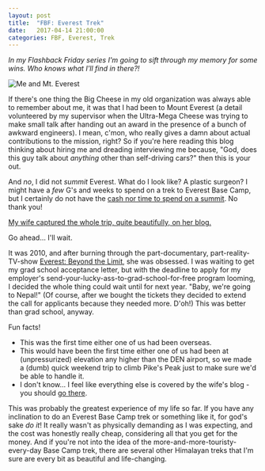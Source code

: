 ```yaml
---
layout: post
title:  "FBF: Everest Trek"
date:   2017-04-14 21:00:00 
categories: FBF, Everest, Trek
---
```


*In my Flashback Friday series I'm going to sift through my memory for some wins. Who knows what I'll find in there?!*

![Me and Mt. Everest](https://c1.staticflickr.com/6/5166/5200991849_0f52637217_b.jpg)

If there's one thing the Big Cheese in my old organization was always able to remember about me, it was that I had been to Mount Everest (a detail volunteered by my supervisor when the Ultra-Mega Cheese was trying to make small talk after handing out an award in the presence of a bunch of awkward engineers). I mean, c'mon, who really gives a damn about actual contributions to the mission, right?  So if you're here reading this blog thinking about hiring me and dreading interviewing me because, "God, does this guy talk about *anything* other than self-driving cars?" then this is your out.

And *no*, I did not *summit* Everest. What do I look like? A plastic surgeon? I might have a *few* G's and weeks to spend on a trek to Everest Base Camp, but I certainly do not have the [cash nor time to spend on a summit](http://www.alanarnette.com/blog/2016/12/18/how-much-does-it-cost-to-climb-mount-everest/). No thank you!

[My wife captured the whole trip, quite beautifully, on her blog.](http://andkathleen.com/nepal/) 

Go ahead... I'll wait. 

It was 2010, and after burning through the part-documentary, part-reality-TV-show [Everest: Beyond the Limit](https://en.wikipedia.org/wiki/Everest:_Beyond_the_Limit), she was obsessed. I was waiting to get my grad school acceptance letter, but with the deadline to apply for my employer's send-your-lucky-ass-to-grad-school-for-free program looming, I decided the whole thing could wait until for next year. "Baby, we're going to Nepal!" (Of course, after we bought the tickets they decided to extend the call for applicants because they needed more. D'oh!) This was better than grad school, anyway.

Fun facts!

- This was the first time either one of us had been overseas.
- This would have been the first time either one of us had been at (unpressurized) elevation any higher than the DEN airport, so we made a (dumb) quick weekend trip to climb Pike's Peak just to make sure we'd be able to handle it. 
- I don't know... I feel like everything else is covered by the wife's blog - you should [go there](http://andkathleen.com/nepal/).

This was probably the greatest experience of my life so far. If you have any inclination to do an Everest Base Camp trek or something like it, for god's sake *do it*! It really wasn't as physically demanding as I was expecting, and the cost was honestly really cheap, considering all that you get for the money. And if you're not into the idea of the more-and-more-touristy-every-day Base Camp trek, there are several other Himalayan treks that I'm sure are every bit as beautiful and life-changing. 
